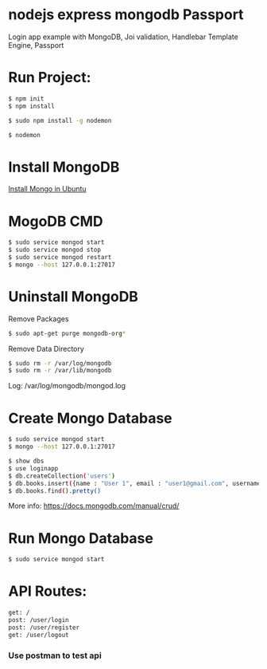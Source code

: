 # nodejs express mongodb Passport
Login app example with MongoDB, Joi validation, Handlebar Template Engine, Passport

# Run Project:
```sh
$ npm init
$ npm install
```
```sh
$ sudo npm install -g nodemon
```
```sh
$ nodemon
```

# Install MongoDB
[Install Mongo in Ubuntu](https://docs.mongodb.com/manual/tutorial/install-mongodb-on-ubuntu/)


# MogoDB CMD
```sh
$ sudo service mongod start
$ sudo service mongod stop
$ sudo service mongod restart
$ mongo --host 127.0.0.1:27017
```

# Uninstall MongoDB
Remove Packages
```sh
$ sudo apt-get purge mongodb-org*
```
Remove Data Directory
```sh
$ sudo rm -r /var/log/mongodb
$ sudo rm -r /var/lib/mongodb

```
Log: /var/log/mongodb/mongod.log

# Create Mongo Database
```sh
$ sudo service mongod start
$ mongo --host 127.0.0.1:27017
```
```sh
$ show dbs
$ use loginapp
$ db.createCollection('users')
$ db.books.insert({name : "User 1", email : "user1@gmail.com", username : "user1", password : "123"});
$ db.books.find().pretty()
```
More info: https://docs.mongodb.com/manual/crud/

# Run Mongo Database
```sh
$ sudo service mongod start
```

# API Routes:

```sh
get: /
post: /user/login
post: /user/register
get: /user/logout
```
### Use postman to test api
